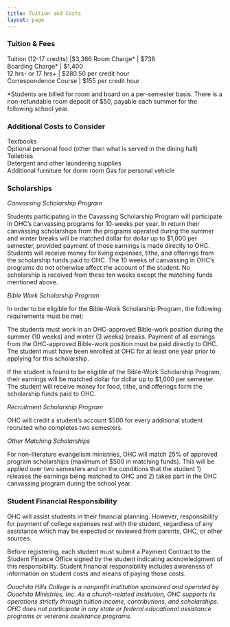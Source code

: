 ```yaml
---
title: Tuition and Costs
layout: page
---
```

### Tuition & Fees
  
Tuition (12-17 credits) |$3,366
Room Charge\* | $738  
Boarding Charge\* | $1,400  
12 hrs- or 17 hrs+ | $280.50 per credit hour  
Correspondence Course | $155 per credit hour  

\*Students are billed for room and board on a per-semester basis. There is a non-refundable 
room deposit of $50, payable each summer for the following school year.

### Additional Costs to Consider

Textbooks  
Optional personal food (other than what is served in the dining hall)  
Toiletries  
Detergent and other laundering supplies  
Additional furniture for dorm room 
Gas for personal vehicle  

### Scholarships

_Canvassing Scholarship Program_
  
Students participating in the Cavassing Scholarship Program will participate in OHC’s canvassing 
programs for 10-weeks per year. In return their canvassing scholarships from the programs 
operated during the summer and winter breaks will be matched dollar for dollar up to $1,000 
per semester, provided payment of those earnings is made directly to OHC. Students will receive 
money for living expenses, tithe, and offerings from the scholarship funds paid to OHC. The 10 
weeks of canvassing in OHC’s programs do not otherwise affect the account of the student. No 
scholarship is received from these ten weeks except the matching funds mentioned above.

_Bible Work Scholarship Program_
  
In order to be eligible for the Bible-Work Scholarship Program, the following requirements 
must be met:

The students must work in an OHC-approved Bible-work position during the summer (10 weeks) 
and winter (3 weeks) breaks. Payment of all earnings from the OHC-approved Bible-work position 
must be paid directly to OHC. The student must have been enrolled at OHC for at least one 
year prior to applying for this scholarship.

If the student is found to be eligible of the Bible-Work Scholarship Program, their earnings 
will be matched dollar for dollar up to $1,000 per semester. The student will receive money 
for food, tithe, and offerings form the scholarship funds paid to OHC.

_Recruitment Scholarship Program_
  
OHC will credit a student’s account $500 for every additional student recruited who completes 
two semesters.

_Other Matching Scholarships_
  
For non-literature evangelism ministries, OHC will match 25% of approved program scholarships 
(maximum of $500 in matching funds). This will be applied over two semesters and on the conditions 
that the student 1) releases the earnings being matched to OHC and 2) takes part in the OHC 
canvassing program during the school year.

### Student Financial Responsibility

OHC will assist students in their financial planning. However, responsibility for payment 
of college expenses rest with the student, regardless of any assistance which may be expected 
or reviewed from parents, OHC, or other sources.

Before registering, each student must submit a Payment Contract to the Student Finance Office 
signed by the student indicating acknowledgment of this responsibility. Student financial 
responsibility includes awareness of information on student costs and means of paying those 
costs.

_Ouachita Hills College is a nonprofit institution sponsored and operated by Ouachita 
Ministries, Inc. As a church-related institution, OHC supports its operations strictly 
through tuition income, contributions, and scholarships. OHC does not participate in any 
state or federal educational assistance programs or veterans assistance programs._